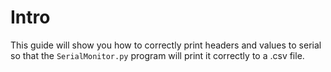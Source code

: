 # Intro

This guide will show you how to correctly print headers and values to serial so that the `SerialMonitor.py` program will print it correctly to a .csv file. 

